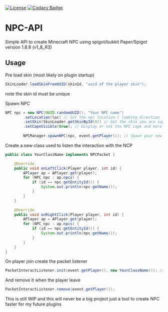 [![License](https://img.shields.io/github/license/Blackoutburst/NPC-API.svg)](LICENSE)
[![Codacy Badge](https://app.codacy.com/project/badge/Grade/82aed48c64d048ba80a044e15d6d97ec)](https://www.codacy.com/gh/Blackoutburst/NPC-API/dashboard?utm_source=github.com&amp;utm_medium=referral&amp;utm_content=Blackoutburst/NPC-API&amp;utm_campaign=Badge_Grade)
# NPC-API
Simple API to create Minecraft NPC using spigot/bukkit
Paper/Spigot version 1.8.8 (v1_8_R3)

## Usage

Pre load skin (most likely on plugin startup)
```java
SkinLoader.loadSkinFromUUID(skinId, "uuid of the player skin");
```
note the skin id must be unique

Spawn NPC
```java
NPC npc = new NPC(UUID.randomUUID(), "Your NPC name")
		.setLocation(loc) // Set the npc location / looking direction
		.setSkin(SkinLoader.getSkinById(0)) // Get the skin you are supposed to pre load using his id
		.setCapeVisible(true); // Display or not the NPC cape and more option available like displaying the name
		
		NPCManager.spawnNPC(npc, event.getPlayer()); // Spawn your new NPC
```

Create a new class used to listen the interaction with the NCP
```java
public class YourClassName implements NPCPacket {

	@Override
	public void onLeftClick(Player player, int id) {
		APlayer ap = APlayer.get(player);
		for (NPC npc : ap.npcs) {
			if (id == npc.getEntityId()) {
				System.out.println(npc.getName());
			}
		}
	}

	@Override
	public void onRightClick(Player player, int id) {
		APlayer ap = APlayer.get(player);
		for (NPC npc : ap.npcs) {
			if (id == npc.getEntityId()) {
				System.out.println(npc.getName());
			}
		}
	}
}
```

On player join create the packet listener
```java
PacketInteractListener.init(event.getPlayer(), new YourClassName()); //NOTE: YourClassName must be the name of you class implementing NPCPacket
```
And remove it when the player leave
```java
PacketInteractListener.remove(event.getPlayer());
```

This is still WIP and this will never be a big project just a tool to create NPC faster for my future plugins
